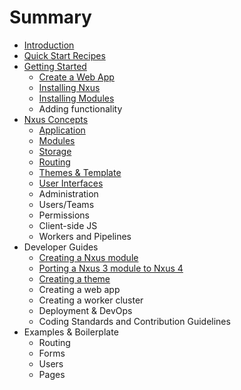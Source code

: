 # Summary

* [Introduction](README.md)
* [Quick Start Recipes](quick_start_recipes.md)
* [Getting Started](gettingstarted_md.md)
   * [Create a Web App](creating_an_app.md)
   * [Installing Nxus](installing_nxus.md)
   * [Installing Modules](installing_modules.md)
   * Adding functionality
* [Nxus Concepts](nxusconcepts_md.md)
   * [Application](application.md)
   * [Modules](modules.md)
   * [Storage](storage.md)
   * [Routing](routingmd.md)
   * [Themes & Template](templating.md)
   * [User Interfaces](user_interfaces.md)
   * Administration
   * Users/Teams
   * Permissions
   * Client-side JS
   * Workers and Pipelines
* Developer Guides
   * [Creating a Nxus module](creating_a_module.md)
   * [Porting a Nxus 3 module to Nxus 4](porting_a_nxus_3_module_to_nxus_4.md)
   * [Creating a theme](creating_a_template.md)
   * Creating a web app
   * Creating a worker cluster
   * Deployment & DevOps
   * Coding Standards and Contribution Guidelines
* Examples & Boilerplate
   * Routing
   * Forms
   * Users
   * Pages

